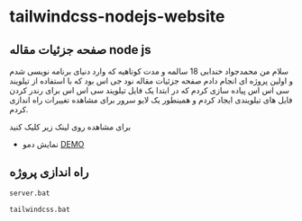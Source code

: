 # tailwindcss-nodejs-website
## صفحه جزئیات مقاله node js

سلام من محمدجواد خندابی 18 سالمه و مدت کوتاهیه که وارد دنیای برنامه نویسی شدم و اولین پروژه ای انجام دادم صفحه جزئیات مقاله نود جی اس بود که با استفاده از تیلویند سی اس اس پیاده سازی کردم که در ابتدا یک فایل  تیلویند سی اس اس برای رندر کردن فایل های تیلویندی ایجاد کردم و همینطور یک لایو سرور برای مشاهده تغییرات راه اندازی کردم.


برای مشاهده روی لینک زیر کلیک کنید
- نمایش دمو [DEMO](https://mohammadjavadkhondabi.github.io/tailwindcss-nodejs-website/)


##  راه اندازی پروژه

```bash
server.bat
```

```bash
tailwindcss.bat
```
